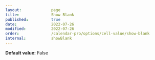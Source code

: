 ```yaml
---
layout:             page
title:              Show Blank
published:          true
date:               2022-07-26
modified:           2022-07-26
order:              /calendar-pro/options/cell-value/show-blank
internal:           showBlank
---
```

**Default value:** False
